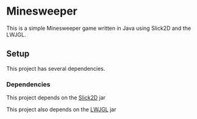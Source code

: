 # Minesweeper

This is a simple Minesweeper game written in Java using Slick2D and the LWJGL.

## Setup

This project has several dependencies.

### Dependencies
This project depends on the [Slick2D](http://slick.ninjacave.com/) jar

This project also depends on the [LWJGL](https://www.lwjgl.org/download) jar
